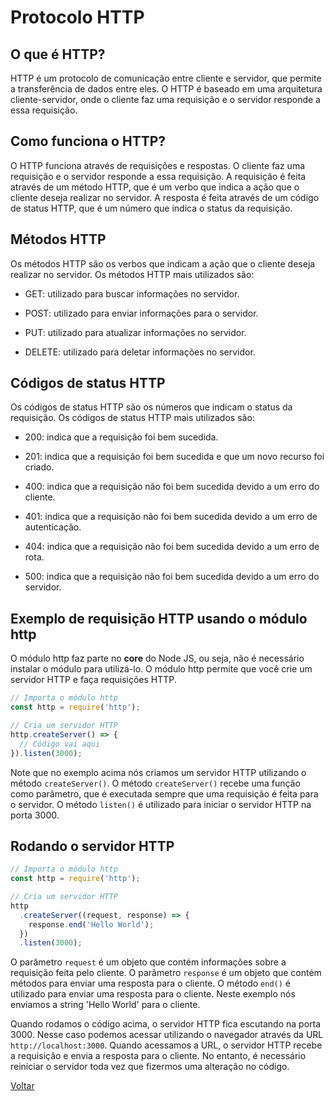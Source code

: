 # Protocolo HTTP

## O que é HTTP?

HTTP é um protocolo de comunicação entre cliente e servidor, que permite a transferência de dados entre eles. O HTTP é baseado em uma arquitetura cliente-servidor, onde o cliente faz uma requisição e o servidor responde a essa requisição.

## Como funciona o HTTP?

O HTTP funciona através de requisições e respostas. O cliente faz uma requisição e o servidor responde a essa requisição. A requisição é feita através de um método HTTP, que é um verbo que indica a ação que o cliente deseja realizar no servidor. A resposta é feita através de um código de status HTTP, que é um número que indica o status da requisição.

## Métodos HTTP

Os métodos HTTP são os verbos que indicam a ação que o cliente deseja realizar no servidor. Os métodos HTTP mais utilizados são:

- GET: utilizado para buscar informações no servidor.

- POST: utilizado para enviar informações para o servidor.

- PUT: utilizado para atualizar informações no servidor.

- DELETE: utilizado para deletar informações no servidor.

## Códigos de status HTTP

Os códigos de status HTTP são os números que indicam o status da requisição. Os códigos de status HTTP mais utilizados são:

- 200: indica que a requisição foi bem sucedida.

- 201: indica que a requisição foi bem sucedida e que um novo recurso foi criado.

- 400: indica que a requisição não foi bem sucedida devido a um erro do cliente.

- 401: indica que a requisição não foi bem sucedida devido a um erro de autenticação.

- 404: indica que a requisição não foi bem sucedida devido a um erro de rota.

- 500: indica que a requisição não foi bem sucedida devido a um erro do servidor.

## Exemplo de requisição HTTP usando o módulo http

O módulo http faz parte no **core** do Node JS, ou seja, não é necessário instalar o módulo para utilizá-lo. O módulo http permite que você crie um servidor HTTP e faça requisições HTTP.

```js
// Importa o módulo http
const http = require('http');

// Cria um servidor HTTP
http.createServer() => {
  // Código vai aqui
}).listen(3000);
```

Note que no exemplo acima nós criamos um servidor HTTP utilizando o método `createServer()`. O método `createServer()` recebe uma função como parâmetro, que é executada sempre que uma requisição é feita para o servidor. O método `listen()` é utilizado para iniciar o servidor HTTP na porta 3000.

## Rodando o servidor HTTP

```js
// Importa o módulo http
const http = require('http');

// Cria um servidor HTTP
http
  .createServer((request, response) => {
    response.end('Hello World');
  })
  .listen(3000);
```

O parâmetro `request` é um objeto que contém informações sobre a requisição feita pelo cliente. O parâmetro `response` é um objeto que contém métodos para enviar uma resposta para o cliente. O método `end()` é utilizado para enviar uma resposta para o cliente. Neste exemplo nós enviamos a string 'Hello World' para o cliente.

Quando rodamos o código acima, o servidor HTTP fica escutando na porta 3000. Nesse caso podemos acessar utilizando o navegador através da URL `http://localhost:3000`. Quando acessamos a URL, o servidor HTTP recebe a requisição e envia a resposta para o cliente. No entanto, é necessário reiniciar o servidor toda vez que fizermos uma alteração no código.

[Voltar](../README.md)